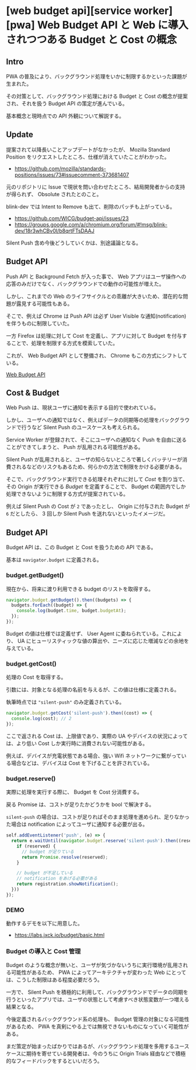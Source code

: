 # [web budget api][service worker][pwa] Web Budget API と Web に導入されつつある Budget と Cost の概念

## Intro

PWA の普及により、バックグラウンド処理をいかに制限するかといった課題が生まれた。

その対策として、バックグラウンド処理における Budget と Cost の概念が提案され、それを扱う Budget API の策定が進んでいる。

基本概念と現時点での API 外観について解説する。


## Update

提案されて以降長いことアップデートがなかったが、 Mozilla Standard Position をリクエストしたところ、仕様が消えていたことがわかった。

- https://github.com/mozilla/standards-positions/issues/73#issuecomment-373681407

元のリポジトリに Issue で現状を問い合わせたところ、結局開発者からの支持が得られず、 Obsolute されたとのこと。

blink-dev では Intent to Remove も出て、削除のパッチも上がっている。

- https://github.com/WICG/budget-api/issues/23
- https://groups.google.com/a/chromium.org/forum/#!msg/blink-dev/18r3whCBv0I/b8qrtFTsDAAJ

Silent Push 含め今後どうしていくかは、別途議論となる。


## Budget API

Push API と Background Fetch が入った事で、 Web アプリはユーザ操作への応答のみだけでなく、バックグラウンドでの動作の可能性が増えた。

しかし、これまでの Web のライフサイクルとの乖離が大きいため、潜在的な問題が露見する可能性もある。

そこで、例えば Chrome は Push API は必ず User Visible な通知(notification)を伴うものに制限していた。

一方 Firefox は処理に対して Cost を定義し、アプリに対して Budget を付与することで、処理を制限する方式を模索していた。

これが、 Web Budget API として整備され、 Chrome もこの方式にシフトしている。

[Web Budget API](https://wicg.github.io/budget-api/)


## Cost & Budget

Web Push は、現状ユーザに通知を表示する目的で使われている。

しかし、ユーザへの通知ではなく、例えばデータの同期等の処理をバックグラウンドで行うなど Silent Push のユースケースも考えられる。

Service Worker が登録されて、そこにユーザへの通知なく Push を自由に送ることができてしまうと、 Push が乱用される可能性がある。

Silent Push が乱用されると、ユーザの知らないところで著しくバッテリーが消費されるなどのリスクもあるため、何らかの方法で制限をかける必要がある。

そこで、バックグラウンド実行できる処理それぞれに対して *Cost* を割り当て、その Origin が実行できる *Budget* を定義することで、 Budget の範囲内でしか処理できないように制限する方式が提案されている。

例えば Silent Push の Cost が `2` であったとし、 Origin に付与された Budget が `6` だとしたら、 3 回しか Silent Push を送れないといったイメージだ。


## Budget API

Budget API は、この Budget と Cost を扱うための API である。

基本は `navigator.budget` に定義される。


### budget.getBudget()

現在から、将来に渡り利用できる budget のリストを取得する。

```js
navigator.budget.getBudget().then((budgets) => {
  budgets.forEach((budget) => {
    console.log(budget.time, budget.budgetAt);
  });
});
```

Budget の値は仕様では定義せず、 User Agent に委ねられている。これにより、 UA にヒューリスティックな値の算出や、ニーズに応じた増減などの余地を与えている。


### budget.getCost()

処理の Cost を取得する。

引数には、対象となる処理の名前を与えるが、この値は仕様に定義される。

執筆時点では `"silent-push"` のみ定義されている。

```js
navigator.budget.getCost('silent-push').then((cost) => {
  console.log(cost); // 2
});
```

ここで返される Cost は、上限値であり、実際の UA やデバイスの状況によっては、より低い Cost しか実行時に消費されない可能性がある。

例えば、デバイスが充電状態である場合、強い Wifi ネットワークに繋がっている場合などは、デバイスは Cost を下げることを許されている。


### budget.reserve()

実際に処理を実行する際に、 Budget を Cost 分消費する。

戻る Promise は、コストが足りたかどうかを bool で解決する。

`silent-push` の場合は、コストが足りればそのまま処理を進められ、足りなかった場合は notification によってユーザに通知する必要が出る。

```js
self.addEventListener('push', (e) => {
  return e.waitUntil(navigator.budget.reserve('silent-push').then((reserved) => {
    if (reserved) {
      // budget が足りている
      return Promise.resolve(reserved);
    }

    // budget が不足している
    // notification をあげる必要がある
    return registration.showNotification();
  }))
});
```


### DEMO

動作するデモを以下に用意した。

- https://labs.jxck.io/budget/basic.html


### Budget の導入と Cost 管理

Budget のような概念が無いと、ユーザが気づかないうちに実行環境が乱用される可能性があるため、 PWA によってアーキテクチャが変わった Web にとっては、こうした制限はある程度必要だろう。

一方で、 Silent Push を積極的に利用して、バックグラウンドでデータの同期を行うといったアプリでは、ユーザの状態として考慮すべき状態変数が一つ増える結果となる。

今後定義されるバックグラウンド系の処理も、 Budget 管理の対象になる可能性があるため、 PWA を真剣にやる上では無視できないものになっていく可能性がある。

まだ策定が始まったばかりではあるが、バックグラウンド処理を多用するユースケースに期待を寄せている開発者は、今のうちに Origin Trials 経由などで積極的なフィードバックをするといいだろう。
